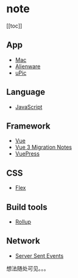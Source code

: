 # note

<!--
 * @Author: rich1e
 * @Date: 2022-08-01 16:19:42
 * @LastEditors: rich1e
 * @LastEditTime: 2022-09-27 11:36:49
-->

[[toc]]

## App

- [Mac](/note/mac.md)
- [Alienware](/note/Alienware.md)
- [uPic](/note/uPic.md)

## Language

- [JavaScript](/note/javascript.md)

## Framework

- [Vue](/note/Vue.md)
- [Vue 3 Migration Notes](/note/Vue3-Migration-Notes.md)
- [VuePress](/note/VuePress.md)

## CSS

- [Flex](/note/flex.md)

## Build tools

- [Rollup](/note/rollup.md)

## Network

- [Server Sent Events](/note/Server-Sent-Events.md)

想法随处可见。。。
